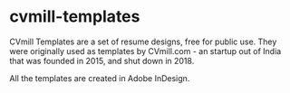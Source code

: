 # cvmill-templates

CVmill Templates are a set of resume designs, free for public use. They were originally used as templates by CVmill.com - an startup out of India that was founded in 2015, and shut down in 2018.

All the templates are created in Adobe InDesign.
